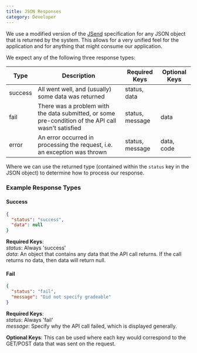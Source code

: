 ```yaml
---
title: JSON Responses
category: Developer
---
```


We use a modified version of the [JSend](https://labs.omniti.com/labs/jsend) specification for any JSON object that is
returned by the system. This allows for a very unified feel for the application and for anything that might consume
our application.

We expect any of the following three response types:

| Type    | Description                                                                                         | Required Keys   | Optional Keys |
|---------|-----------------------------------------------------------------------------------------------------|-----------------|---------------|
| success | All went well, and (usually) some data was returned                                                 | status, data    |               |
| fail    | There was a problem with the data submitted, or some pre-condition of the API call wasn't satisfied | status, message | data          |
| error   | An error occurred in processing the request, i.e. an exception was thrown                           | status, message | data, code    |

Where we can use the returned type (contained within the `status` key in the JSON object) to determine how to process
our response.

### Example Response Types

#### Success

```json
{
  "status": "success",
  "data": null
}
```
**Required Keys**:  
_status_: Always 'success'  
_data_: An object that contains any data that the API call returns. If the call returns no data, then data will return 
null.

#### Fail

```json
{
  "status": "fail",
  "message": "Did not specify gradeable"
}
```
**Required Keys**:  
_status_: Always 'fail'  
_message_: Specify why the API call failed, which is displayed generally. 

**Optional Keys**: This can be used where each key would correspond to the GET/POST data that was sent on the request.